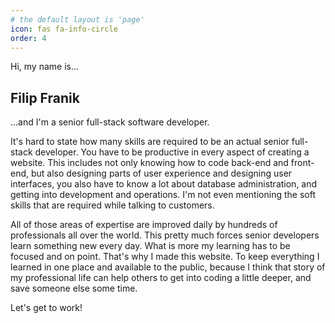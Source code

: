 ```yaml
---
# the default layout is 'page'
icon: fas fa-info-circle
order: 4
---
```


Hi, my name is...

## Filip Franik

...and I'm a senior full-stack software developer.

It's hard to state how many skills are required to be an actual senior full-stack developer. You have to be productive in every aspect of creating a website. This includes not only knowing how to code back-end and front-end, but also designing parts of user experience and designing user interfaces, you also have to know a lot about database administration, and getting into development and operations. I'm not even mentioning the soft skills that are required while talking to customers.

All of those areas of expertise are improved daily by hundreds of professionals all over the world. This pretty much forces senior developers learn something new every day. What is more my learning has to be focused and on point. That's why I made this website. To keep everything I learned in one place and available to the public, because I think that story of my professional life can help others to get into coding a little deeper, and save someone else some time.

Let's get to work!